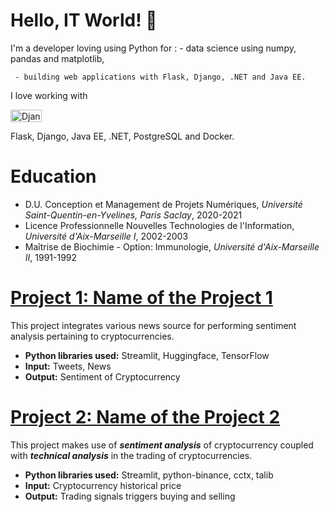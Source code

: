 # Hello, IT World! 👋
I'm a developer loving using Python for :
     - data science using numpy, pandas and matplotlib,
     
     - building web applications with Flask, Django, .NET and Java EE.

I love working with
<p>
     <img src="https://www.djangoproject.com/m/img/logos/django-logo-negative.png"
          title="Django"
          alt="Django Official Logo"
          width="50" height="20">
</p>
     

Flask, Django, Java EE, .NET, PostgreSQL and Docker.

# Education
* D.U. Conception et Management de Projets Numériques, *Université Saint-Quentin-en-Yvelines, Paris Saclay*, 2020-2021
* Licence Professionnelle Nouvelles Technologies de l'Information, *Université d'Aix-Marseille I*, 2002-2003
* Maîtrise de Biochimie - Option: Immunologie, *Université d'Aix-Marseille II*, 1991-1992

# [Project 1: Name of the Project 1](http://samir-kanine.io/project1)

This project integrates various news source for performing sentiment analysis pertaining to cryptocurrencies.
* **Python libraries used:** Streamlit, Huggingface, TensorFlow
* **Input:** Tweets, News
* **Output:** Sentiment of Cryptocurrency

# [Project 2: Name of the Project 2](http://samir-kanine.io/project2)

This project makes use of ***sentiment analysis*** of cryptocurrency coupled with ***technical analysis*** in the trading of cryptocurrencies.
* **Python libraries used:** Streamlit, python-binance, cctx, talib
* **Input:** Cryptocurrency historical price
* **Output:** Trading signals triggers buying and selling
